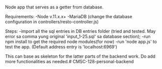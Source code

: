Node app that serves as a getter from database.

Requirements:
-Node v.11.x.x+
-MariaDB (change the database configuration in controllers/resto-controller.js)

Steps:
-import all the sql entries in DB entries folder (tried and tested. May error sa comma yung original 'input_1-25.sql' sa database section);
-run npm install to get the required node modules(for now)
-run 'node app.js' to test the app. (Default address entry is 'localhost:6969')

This can base as skeleton for the latter parts of the backend work. Do add more functionalities as needed.# CMSC-128-personal-backend
